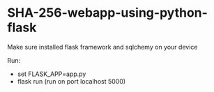 # SHA-256-webapp-using-python-flask

Make sure installed flask framework and sqlchemy on your device

Run:
- set FLASK_APP=app.py
- flask run (run on port localhost 5000)
